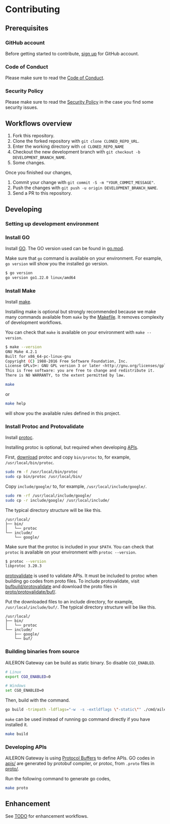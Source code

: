 # Contributing

## Prerequisites

### GitHub account

Before getting started to contribute, [sign up](https://github.com/signup) for GitHub account.

### Code of Conduct

Please make sure to read the [Code of Conduct](/docs/CODE_OF_CONDUCT.md).

### Security Policy

Please make sure to read the [Security Policy](/docs/SECURITY.md) in the case you find some security issues.

## Workflows overview

1. Fork this repository.
2. Clone the forked repository with `git clone CLONED_REPO_URL`.
3. Enter the working directory with `cd CLONED_REPO_NAME`
4. Checkout the new development branch with `git checkout -b DEVELOPMENT_BRANCH_NAME`.
5. Some changes.

Once you finished our changes,

1. Commit your change with `git commit -S -m "YOUR_COMMIT_MESSAGE"`.
2. Push the changes with `git push -u origin DEVELOPMENT_BRANCH_NAME`.
3. Send a PR to this repository.

## Developing

### Setting up development environment

### Install GO

Install [GO](https://go.dev/doc/install).
The GO version used can be found in [go.mod](/go.mod).

Make sure that `go` command is available on your environment.
For example, `go version` will show you the installed go version.

```sh
$ go version
go version go1.22.0 linux/amd64
```

### Install Make

Install [make](https://www.gnu.org/software/make/).

Installing make is optional but strongly recommended because we make many commands available from `make` by the [Makefile](/Makefile).
It removes complexity of development workflows.

You can check that `make` is available on your environment with `make --version`.

```sh
$ make --version
GNU Make 4.2.1
Built for x86_64-pc-linux-gnu
Copyright (C) 1988-2016 Free Software Foundation, Inc.
License GPLv3+: GNU GPL version 3 or later <http://gnu.org/licenses/gpl.html>
This is free software: you are free to change and redistribute it.
There is NO WARRANTY, to the extent permitted by law.
```

```sh
make
```

or

```sh
make help
```

will show you the available rules defined in this project.

### Install Protoc and Protovalidate

Install [protoc](https://grpc.io/docs/protoc-installation/).

Installing protoc is optional, but required when developing [APIs](/proto/).

First, [download](https://github.com/protocolbuffers/protobuf/releases) protoc and copy `bin/protoc` to, for example, `/usr/local/bin/protoc`.

```bash
sudo rm -f /usr/local/bin/protoc
sudo cp bin/protoc /usr/local/bin/
```

Copy `include/google/` to, for example, `/usr/local/include/google/`.

```bash
sudo rm -rf /usr/local/include/google/
sudo cp -r include/google/ /usr/local/include/
```

The typical directory structure will be like this.

```text
/usr/local/
├── bin/
│   └── protoc
└── include/
    └── google/
```

Make sure that the protoc is included in your `$PATH`.
You can check that `protoc` is available on your environment with `protoc --version`.

```sh
$ protoc --version
libprotoc 3.20.3
```

[protovalidate](https://github.com/bufbuild/protovalidate) is used to validate APIs.
It must be included to protoc when building go codes from proto files.
To include protovalidate, visit [bufbuild/protovalidate](https://github.com/bufbuild/protovalidate) and download the proto files in [proto/protovalidate/buf/](https://github.com/bufbuild/protovalidate/tree/main/proto/protovalidate/buf/).

Put the downloaded files to an include directory, for example, `/usr/local/include/buf/`.
The typical directory structure will be like this.

```text
/usr/local/
├── bin/
│   └── protoc
└── include/
    ├── google/
    └── buf/
```

### Building binaries from source

AILERON Gateway can be build as static binary.
So disable `CGO_ENABLED`.

```sh
# Linux
export CGO_ENABLED=0

# Windows
set CGO_ENABLED=0
```

Then, build with the command.

```bash
go build -trimpath -ldflags="-w  -s -extldflags \"-static\"" ./cmd/aileron/
```

`make` can be used instead of running go command directly if you have installed it.

```bash
make build
```

### Developing APIs

AILERON Gateway is using [Protocol Buffers](https://protobuf.dev/) to define APIs.
GO codes in [apis/](/apis/) are generated by protobuf compiler, or protoc, from `.proto` files in [proto/](/proto/).

Run the following command to generate go codes,

```sh
make proto
```

## Enhancement

See [TODO](TODO) for enhancement workflows.
